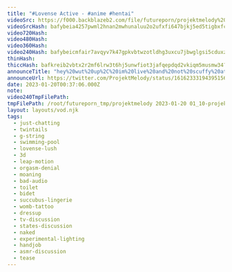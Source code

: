 ```yaml
---
title: "#Lovense Active - #anime #hentai"
videoSrc: https://f000.backblazeb2.com/file/futureporn/projektmelody%202023-01-20%2001_10-projektmelody.mp4
videoSrcHash: bafybeia4257pwml2hnan2mwhunaluu2o2ufxfi647bjkj5ed5tigbxfcbm?filename=projektmelody-chaturbate-20230120T003706Z-source.mp4
video720Hash: 
video480Hash: 
video360Hash: 
video240Hash: bafybeicmfair7avqyv7k47gpkvbtwzotldhg3uxcu7jbwglgsi5cduxz7m?filename=projektmelody-chaturbate-20230120T003706Z-240p.mp4
thinHash: 
thiccHash: bafkreib2vbtx2r2mf6lrw3t6hj5unwfiot3jafqepdqd2vkiqm5musmw34?filename=20230120T003706Z-thicc.jpg
announceTitle: "hey%20wut%20up%2C%20im%20live%20and%20not%20scuffy%20at%20all%21"
announceUrl: https://twitter.com/ProjektMelody/status/1616233319439515648
date: 2023-01-20T00:37:06.000Z
note: 
video240TmpFilePath: 
tmpFilePath: /root/futureporn_tmp/projektmelody 2023-01-20 01_10-projektmelody.mp4
layout: layouts/vod.njk
tags:
  - just-chatting
  - twintails
  - g-string
  - swimming-pool
  - lovense-lush
  - 3d
  - leap-motion
  - orgasm-denial
  - moaning
  - bad-audio
  - toilet
  - bidet
  - succubus-lingerie
  - womb-tattoo
  - dressup
  - tv-discussion
  - states-discussion
  - naked
  - experimental-lighting
  - handjob
  - asmr-discussion
  - tease
---
```

